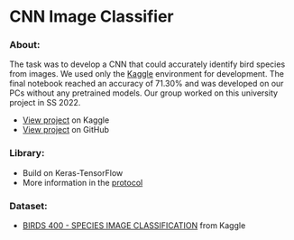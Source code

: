 # CNN Image Classifier

### About:
The task was to develop a CNN that could accurately identify bird species from images. We used only the [Kaggle](https://www.kaggle.com/) environment for development. The final notebook reached an accuracy of 71.30% and was developed on our PCs without any pretrained models. Our group worked on this university project in SS 2022.
- [View project](https://www.kaggle.com/code/wagerc97/cnn-with-preprocessing-71-30-test-accuracy) on Kaggle
- [View project](./kaggle-notebook.ipynb) on GitHub

### Library:
- Build on Keras-TensorFlow
- More information in the [protocol](./PROTOCOL.md)

### Dataset:
- [BIRDS 400 - SPECIES IMAGE CLASSIFICATION](https://www.kaggle.com/datasets/gpiosenka/100-bird-species?select=birds+latin+names.csv) from Kaggle

